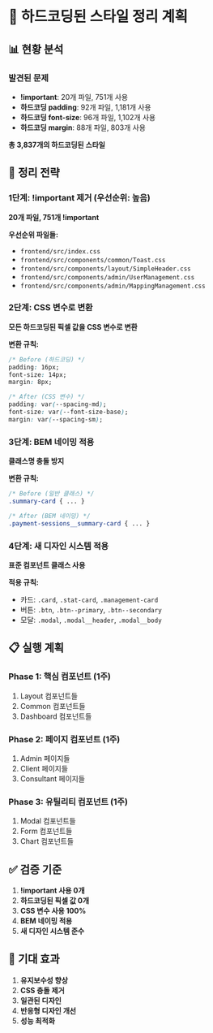 # 🚨 하드코딩된 스타일 정리 계획

## 📊 현황 분석

### 발견된 문제
- **!important**: 20개 파일, 751개 사용
- **하드코딩 padding**: 92개 파일, 1,181개 사용  
- **하드코딩 font-size**: 96개 파일, 1,102개 사용
- **하드코딩 margin**: 88개 파일, 803개 사용

**총 3,837개의 하드코딩된 스타일**

## 🎯 정리 전략

### 1단계: !important 제거 (우선순위: 높음)
**20개 파일, 751개 !important**

**우선순위 파일들:**
- `frontend/src/index.css`
- `frontend/src/components/common/Toast.css`
- `frontend/src/components/layout/SimpleHeader.css`
- `frontend/src/components/admin/UserManagement.css`
- `frontend/src/components/admin/MappingManagement.css`

### 2단계: CSS 변수로 변환
**모든 하드코딩된 픽셀 값을 CSS 변수로 변환**

**변환 규칙:**
```css
/* Before (하드코딩) */
padding: 16px;
font-size: 14px;
margin: 8px;

/* After (CSS 변수) */
padding: var(--spacing-md);
font-size: var(--font-size-base);
margin: var(--spacing-sm);
```

### 3단계: BEM 네이밍 적용
**클래스명 충돌 방지**

**변환 규칙:**
```css
/* Before (일반 클래스) */
.summary-card { ... }

/* After (BEM 네이밍) */
.payment-sessions__summary-card { ... }
```

### 4단계: 새 디자인 시스템 적용
**표준 컴포넌트 클래스 사용**

**적용 규칙:**
- 카드: `.card`, `.stat-card`, `.management-card`
- 버튼: `.btn`, `.btn--primary`, `.btn--secondary`
- 모달: `.modal`, `.modal__header`, `.modal__body`

## 📋 실행 계획

### Phase 1: 핵심 컴포넌트 (1주)
1. Layout 컴포넌트들
2. Common 컴포넌트들  
3. Dashboard 컴포넌트들

### Phase 2: 페이지 컴포넌트 (1주)
1. Admin 페이지들
2. Client 페이지들
3. Consultant 페이지들

### Phase 3: 유틸리티 컴포넌트 (1주)
1. Modal 컴포넌트들
2. Form 컴포넌트들
3. Chart 컴포넌트들

## ✅ 검증 기준

1. **!important 사용 0개**
2. **하드코딩된 픽셀 값 0개**
3. **CSS 변수 사용 100%**
4. **BEM 네이밍 적용**
5. **새 디자인 시스템 준수**

## 🚀 기대 효과

1. **유지보수성 향상**
2. **CSS 충돌 제거**
3. **일관된 디자인**
4. **반응형 디자인 개선**
5. **성능 최적화**

